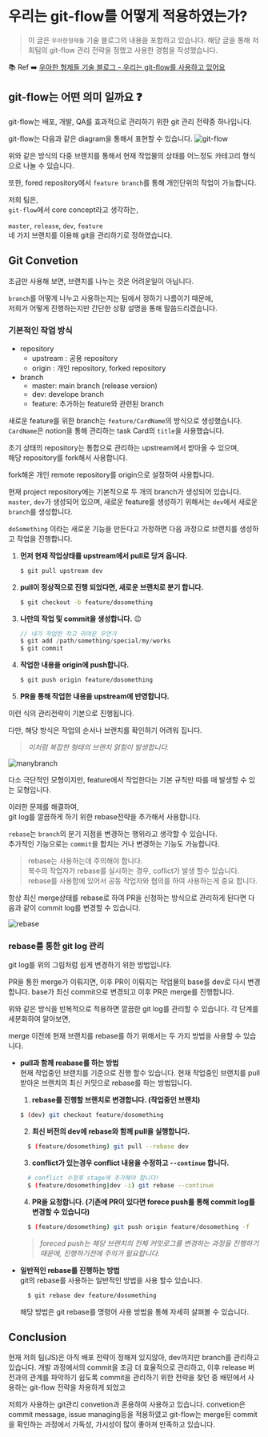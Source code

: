 # 우리는 git-flow를 어떻게 적용하였는가?

> 이 글은 `우아한형제들` 기술 블로그의 내용을 포함하고 있습니다. 해당 글을 통해 저희팀의 git-flow 관리 전략을 정했고 사용한 경험을 작성했습니다.

:books: Ref ➡️ [우아한 형제들 기술 블로그 - 우리는 git-flow를 사용하고 있어요](https://techblog.woowahan.com/2553/)

## git-flow는 어떤 의미 일까요 :question:

git-flow는 배포, 개발, QA를 효과적으로 관리하기 위한 git 관리 전략중 하나입니다.

git-flow는 다음과 같은 diagram을 통해서 표현할 수 있습니다.
![git-flow](../src/github/gitflow.jpeg)

위와 같은 방식의 다중 브랜치를 통해서 현재 작업물의 상태를 어느정도 카테고리 형식으로 나눌 수 있습니다.

또한, fored repository에서 `feature branch`를 통해 개인단위의 작업이 가능합니다.

저희 팀은,  
`git-flow`에서 core concept라고 생각하는,

`master`, `release`, `dev`, `feature`  
네 가지 브랜치를 이용해 git을 관리하기로 정하였습니다.

## Git Convetion

조금만 사용해 보면,
브랜치를 나누는 것은 어려운일이 아닙니다.

`branch`를 어떻게 나누고 사용하는지는 팀에서 정하기 나름이기 때문에,  
저희가 어떻게 진행하는지만 간단한 상황 설명을 통해 말씀드리겠습니다.

### 기본적인 작업 방식

- repository
  - upstream : 공용 repository
  - origin : 개인 repository, forked repository
- branch
  - master: main branch (release version)
  - dev: develope branch
  - feature: 추가하는 feature와 관련된 branch

새로운 feature를 위한 branch는 `feature/CardName`의 방식으로 생성했습니다.  
`CardName`은 notion을 통해 관리하는 task Card의 `title`을 사용했습니다.

초기 상태의 repository는 통합으로 관리하는 upstream에서 받아올 수 있으며,  
해당 repository를 fork해서 사용합니다.

fork해온 개인 remote repository를 origin으로 설정하여 사용합니다.

현재 project repository에는 기본적으로 두 개의 branch가 생성되어 있습니다. `master`, `dev`가 생성되어 있으며, 새로운 feature를 생성하기 위해서는 `dev`에서 새로운 `branch`를 생성합니다.

`doSomething` 이라는 새로운 기능을 만든다고 가정하면
다음 과정으로 브랜치를 생성하고 작업을 진행합니다.

1. **먼저 현재 작업상태를 upstream에서 pull로 당겨 옵니다.**
   ```bash
   $ git pull upstream dev
   ```
2. **pull이 정상적으로 진행 되었다면, 새로운 브랜치로 분기 합니다.**
   ```bash
   $ git checkout -b feature/dosomething
   ```
3. **나만의 작업 및 commit을 생성합니다.** :wink:
   ```js
   // 내가 작업한 작고 귀여운 무언가
   $ git add /path/something/special/my/works
   $ git commit
   ```
4. **작업한 내용을 origin에 push합니다.**
   ```bash
   $ git push origin feature/dosomething
   ```
5. **PR을 통해 작업한 내용을 upstream에 반영합니다.**

이런 식의 관리전략이 기본으로 진행됩니다.

다만, 해당 방식은 작업의 순서나 브랜치를 확인하기 어려워 집니다.

> _이처럼 복잡한 형태의 브랜치 얽힘이 발생합니다._

![manybranch](../src/github/manybranch.png "그냥 봐도 복잡한 이미지")

다소 극단적인 모형이지만, feature에서 작업한다는 기본 규칙만 따를 때 발생할 수 있는 모형입니다.

이러한 문제를 해결하여,  
git log를 깔끔하게 하기 위한 rebase전략을 추가해서 사용합니다.

`rebase`는 `branch`의 분기 지점을 변경하는 행위라고 생각할 수 있습니다.  
추가적인 기능으로는 `commit`을 합치는 거나 변경하는 기능도 가능합니다.

> rebase는 사용하는데 주의해야 합니다.  
> 복수의 작업자가 rebase를 실시하는 경우, coflict가 발생 할수 있습니다.  
> rebase를 사용함에 있어서 공동 작업자와 협의를 하여 사용하는게 중요 합니다.

항상 최신 merge상태를 rebase로 하여 PR을 신청하는 방식으로 관리하게 된다면 다음과 같이 commit log를 변경할 수 있습니다.

![rebase](../src/github/rebase.png)

### rebase를 통한 git log 관리

git log를 위의 그림처럼 쉽게 변경하기 위한 방법입니다.

PR을 통한 merge가 이뤄지면, 이후 PR이 이뤄지는 작업물의 base를 dev로 다시 변경합니다.
base가 최신 commit으로 변경되고 이후 PR은 merge를 진행합니다.

위와 같은 방식을 반복적으로 적용하면 깔끔한 git log를 관리할 수 있습니다.
각 단계를 세분화하여 알아보면,

merge 이전에 현재 브랜치를 rebase를 하기 위해서는 두 가지 방법을 사용할 수 있습니다.

- **pull과 함께 reabase를 하는 방법**  
  현재 작업중인 브랜치를 기준으로 진행 할수 있습니다.
  현재 작업중인 브랜치를 pull 받아온 브랜치의 최신 커밋으로 rebase를 하는 방법입니다.

  1. **rebase를 진행할 브랜치로 변경합니다. (작업중인 브랜치)**

  ```bash
  $ (dev) git checkout feature/dosomething
  ```

  2. **최신 버전의 dev에 rebase와 함께 pull을 실행합니다.**

  ```bash
    $ (feature/dosomething) git pull --rebase dev
  ```

  3. **conflict가 있는경우 conflict 내용을 수정하고 `--continue` 합니다.**

  ```bash
    # conflict 수정후 stage에 추가해야 합니다!
    $ (feature/dosomething|dev -i) git rebase --continue
  ```

  4. **PR을 요청합니다. (기존에 PR이 있다면 forece push를 통해 commit log를 변경할 수 있습니다)**

  ```bash
    $ (feature/dosomething) git push origin feature/dosomething -f
  ```

  > _foreced push는 해당 브랜치의 전체 커밋로그를 변경하는 과정을 진행하기 때문에, 진행하기전에 주의가 필요합니다._

- **일반적인 rebase를 진행하는 방법**  
  git의 rebase를 사용하는 일반적인 방법을 사용 할수 있습니다.

  ```bash
    $ git rebase dev feature/dosomething
  ```

  해당 방법은 git rebase를 명령어 사용 방법을 통해 자세히 살펴볼 수 있습니다.

## Conclusion

현재 저희 팀(JS)은 아직 배포 전략이 정해져 있지않아, dev까지만 branch를 관리하고 있습니다.
개발 과정에서의 commit을 조금 더 효율적으로 관리하고, 이후 release 버전과의 관계를 파악하기 쉽도록 commit을 관리하기 위한 전략을 찾던 중 배민에서 사용하는 git-flow 전략을 차용하게 되었고

저희가 사용하는 git관리 convetion과 혼용하여 사용하고 있습니다.
convetion은 commit message, issue managing등을 적용하였고 git-flow는 merge된 commit을 확인하는 과정에서 가독성, 가시성이 많이 좋아져 만족하고 있습니다.
